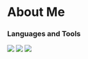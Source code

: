 # About Me
### Languages and Tools
![](https://skillicons.dev/icons?i=html,css,js,python,sklearn,flask,java,vscode,git,github,githubactions,notion,figma,azure)
![](https://github-readme-stats.vercel.app/api/top-langs?username=5522079&show_icons=true&locale=en&layout=compact)
![](http://github-profile-summary-cards.vercel.app/api/cards/profile-details?username=5522079&theme=default)
